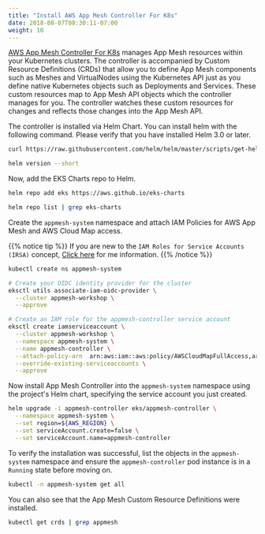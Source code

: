 ```yaml
---
title: "Install AWS App Mesh Controller For K8s"
date: 2018-08-07T08:30:11-07:00
weight: 10
---
```


[AWS App Mesh Controller For K8s](https://github.com/aws/aws-app-mesh-controller-for-k8s) manages App Mesh resources within your Kubernetes clusters. The controller is accompanied by Custom Resource Definitions (CRDs) that allow you to define App Mesh components such as Meshes and VirtualNodes using the Kubernetes API just as you define native Kubernetes objects such as Deployments and Services. These custom resources map to App Mesh API objects which the controller manages for you. The controller watches these custom resources for changes and reflects those changes into the App Mesh API.

The controller is installed via Helm Chart. You can install helm with the following command. Please verify that you have installed Helm 3.0 or later.

```bash
curl https://raw.githubusercontent.com/helm/helm/master/scripts/get-helm-3 | bash

helm version --short
```

Now, add the EKS Charts repo to Helm.

```bash
helm repo add eks https://aws.github.io/eks-charts

helm repo list | grep eks-charts
```

Create the `appmesh-system` namespace and attach IAM Policies for AWS App Mesh and AWS Cloud Map access.

{{% notice tip %}}
If you are new to the `IAM Roles for Service Accounts (IRSA)` concept, [Click here](/beginner/110_irsa/) for me information.
{{% /notice %}}

```bash
kubectl create ns appmesh-system

# Create your OIDC identity provider for the cluster
eksctl utils associate-iam-oidc-provider \
  --cluster appmesh-workshop \
  --approve

# Create an IAM role for the appmesh-controller service account
eksctl create iamserviceaccount \
  --cluster appmesh-workshop \
  --namespace appmesh-system \
  --name appmesh-controller \
  --attach-policy-arn  arn:aws:iam::aws:policy/AWSCloudMapFullAccess,arn:aws:iam::aws:policy/AWSAppMeshFullAccess \
  --override-existing-serviceaccounts \
  --approve
```

Now install App Mesh Controller into the `appmesh-system` namespace using the project's Helm chart, specifying the service account you just created.

```bash
helm upgrade -i appmesh-controller eks/appmesh-controller \
  --namespace appmesh-system \
  --set region=${AWS_REGION} \
  --set serviceAccount.create=false \
  --set serviceAccount.name=appmesh-controller
```

To verify the installation was successful, list the objects in the `appmesh-system` namespace and ensure the `appmesh-controller` pod instance is in a `Running` state before moving on.

```bash
kubectl -n appmesh-system get all
```

You can also see that the App Mesh Custom Resource Definitions were installed.

```bash
kubectl get crds | grep appmesh
```

